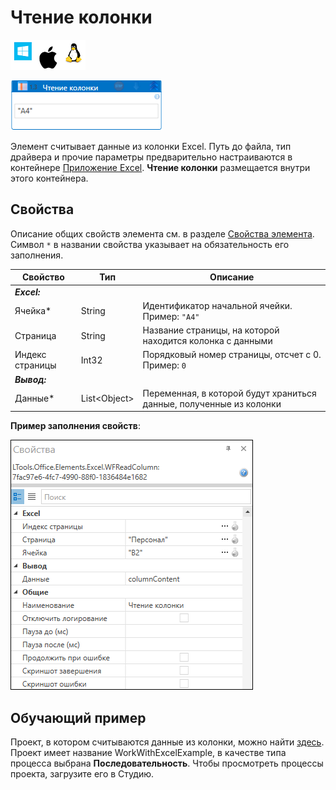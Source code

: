 # Чтение колонки

![](<../../../.gitbook/assets/image (100) (1) (1) (1) (1) (1) (1) (10) (177).png>)

![](<../../../.gitbook/assets/excel-read-column.png>)

Элемент считывает данные из колонки Excel. Путь до файла, тип драйвера и прочие параметры предварительно настраиваются в контейнере [Приложение Excel](https://docs.primo-rpa.ru/primo-rpa/g_elements/el_basic/els_excel/el_excel_app). **Чтение колонки** размещается внутри этого контейнера.

## Свойства
Описание общих свойств элемента см. в разделе [Свойства элемента](https://docs.primo-rpa.ru/primo-rpa/primo-studio/process/elements#svoistva-elementa).\
Символ `*` в названии свойства указывает на обязательность его заполнения.

| Свойство             | Тип                   | Описание                         |
| -------------------- | --------------------- | -------------------------------- |
| ***Excel:***  | |  |
| Ячейка\*             | String   | Идентификатор начальной ячейки. Пример: `"A4"`  |
| Страница             | String   | Название страницы, на которой находится колонка с данными |
| Индекс страницы      | Int32    | Порядковый номер страницы, отсчет с 0. Пример: `0` |
| ***Вывод:***  | |  |
| Данные\*             | List\<Object\> | Переменная, в которой будут храниться данные, полученные из колонки |

**Пример заполнения свойств**:

![](<../../../.gitbook/assets/excel-read-column2.png>)

## Обучающий пример 
Проект, в котором считываются данные из колонки, можно найти [здесь](https://github.com/PrimoRPA/Learning/tree/master/WorkWithExcelExample). Проект имеет название WorkWithExcelExample, в качестве типа процесса выбрана **Последовательность**. Чтобы просмотреть процессы проекта, загрузите его в Студию.

